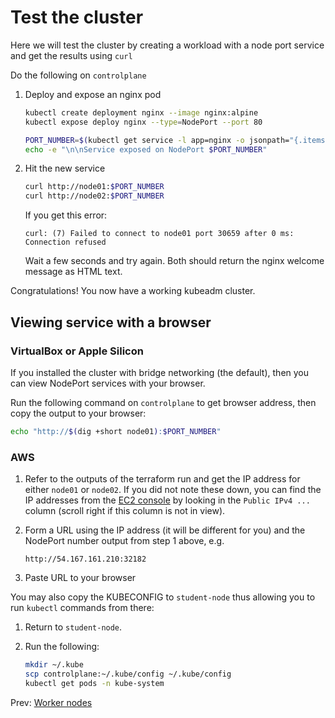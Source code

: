 # Test the cluster

Here we will test the cluster by creating a workload with a node port service and get the results using `curl`

Do the following on `controlplane`

[//]: # (host:controlplane)

1. Deploy and expose an nginx pod

    ```bash
    kubectl create deployment nginx --image nginx:alpine
    kubectl expose deploy nginx --type=NodePort --port 80

    PORT_NUMBER=$(kubectl get service -l app=nginx -o jsonpath="{.items[0].spec.ports[0].nodePort}")
    echo -e "\n\nService exposed on NodePort $PORT_NUMBER"
    ```

[//]: # (command:kubectl wait deployment -n default nginx --for condition=Available=True --timeout=90s)

2.  Hit the new service

    ```bash
    curl http://node01:$PORT_NUMBER
    curl http://node02:$PORT_NUMBER
    ```

    If you get this error:
    ```
    curl: (7) Failed to connect to node01 port 30659 after 0 ms: Connection refused
    ```
    Wait a few seconds and try again. Both should return the nginx welcome message as HTML text.

Congratulations! You now have a working kubeadm cluster.

## Viewing service with a browser

### VirtualBox or Apple Silicon

If you installed the cluster with bridge networking (the default), then you can view NodePort services with your browser.

Run the following command on `controlplane` to get browser address, then copy the output to your browser:

```bash
echo "http://$(dig +short node01):$PORT_NUMBER"
```

### AWS

1. Refer to the outputs of the terraform run and get the IP address for either `node01` or `node02`. If you did not note these down, you can find the IP addresses from the [EC2 console](https://us-east-1.console.aws.amazon.com/ec2/home?region=us-east-1#Instances:) by looking in the `Public IPv4 ...` column (scroll right if this column is not in view).
1. Form a URL using the IP address (it will be different for you) and the NodePort number output from step 1 above, e.g.

    ```
    http://54.167.161.210:32182
    ```
1. Paste URL to your browser

You may also copy the KUBECONFIG to `student-node` thus allowing you to run `kubectl` commands from there:

1. Return to `student-node`.
1. Run the following:

    ```bash
    mkdir ~/.kube
    scp controlplane:~/.kube/config ~/.kube/config
    kubectl get pods -n kube-system
    ```


Prev: [Worker nodes](./Workers.md)
